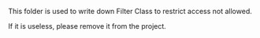 This folder is used to write down Filter Class to restrict access not allowed.

If it is useless, please remove it from the project.